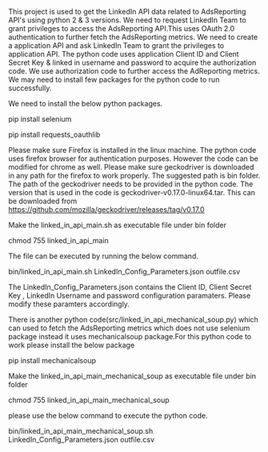 This project is used to get the LinkedIn API data related to AdsReporting API's using python 2 & 3 versions. We need to request LinkedIn Team to grant privileges to access the AdsReporting API.This uses OAuth 2.0 authentication to further fetch the AdsReporting metrics. We need to create a application API and ask LinkedIn Team to grant the privileges to application API.
The python code uses application Client ID and Client Secret Key & linked in username and password to acquire the authorization code. We use authorization code to further access the AdReporting metrics. We may need to install few packages for the python code to run successfully.

We need to install the below python packages.

pip install selenium

pip install requests_oauthlib

Please make sure Firefox is installed in the linux machine. The python code uses firefox browser for authentication purposes. However the code can be modified for chrome as well. Please make sure geckodriver is downloaded in any path for the firefox to work properly.  The suggested path is bin folder. The path of the geckodriver needs to be provided in the python code. The version that is used in the code is geckodriver-v0.17.0-linux64.tar. This can be downloaded from https://github.com/mozilla/geckodriver/releases/tag/v0.17.0


Make the linked_in_api_main.sh as executable file under bin folder

chmod 755 linked_in_api_main

The file can be executed by running the below command.

bin/linked_in_api_main.sh LinkedIn_Config_Parameters.json outfile.csv 


The LinkedIn_Config_Parameters.json contains the Client ID, Client Secret Key , LinkedIn Username and password configuration paramaters. Please modify these paramters accordingly.


There is another python code(src/linked_in_api_mechanical_soup.py) which can used to fetch the AdsReporting metrics which does not use selenium package instead it uses mechanicalsoup package.For this python code to work please install the below package

pip install mechanicalsoup

Make the linked_in_api_main_mechanical_soup as executable file under bin folder

chmod 755 linked_in_api_main_mechanical_soup

please use the below command to execute the python code.

bin/linked_in_api_main_mechanical_soup.sh LinkedIn_Config_Parameters.json outfile.csv

